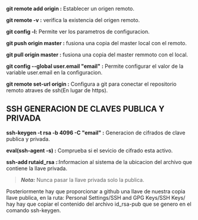 **git remote add origin <https-url>:**  Establecer un origen remoto.

**git remote -v :** verifica la existencia del origen remoto.

**git config -l:** Permite ver los parametros de configuracion.

**git push origin master :** fusiona una copia del master local con el remoto.

**git pull origin master :** fusiona una copia del master remmoto con el local.

**git config --global user.email "email" :** Permite configurar el valor de la variable user.email en la configuracion.

**git remote set-url origin <ssh-url> :** Configura a git para conectar el repositorio remoto atraves de ssh(En lugar de https).  

 ## SSH GENERACION DE CLAVES PUBLICA Y PRIVADA

**ssh-keygen -t rsa -b 4096 -C "email" :** Generacion de cifrados de clave publica y privada.

**eval(ssh-agent -s) :** Comprueba si el sevicio de cifrado esta activo.

**ssh-add rutaid_rsa :**:Informacion al sistema de la ubicacion del archivo que contiene la llave privada.

> **_Nota:_** 
> Nunca pasar la llave privada solo la publica.

Posteriormente hay que proporcionar a github una llave de nuestra copia llave publica, en la ruta: Personal Settings/SSH and GPG Keys/SSH Keys/ hay hay que copiar el contenido del archivo id_rsa-pub que se genero en el comando ssh-keygen.


